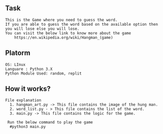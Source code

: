 Task
-----
    This is the Game where you need to guess the word. 
    If you are able to guess the word based on the available option then you will lose else you will lose.
    You can visit the below link to know more about the game
        https://en.wikipedia.org/wiki/Hangman_(game)

Platorm
-------
    OS: LInux
    Languare : Python 3.X
    Python Module Used: random, replit

How it works?
--------
    File explanation
      1. hangman_art.py -> This file contains the image of the hung man.
      2. word_list.py - > This file contains the list of the word.
      3. main.py -> This file contains the logic for the game.

     Run the below command to play the game
      #python3 main.py

